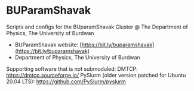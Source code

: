 # BUParamShavak

Scripts and configs for the BUparamShavak Cluster @ The Department of Physics, The University of Burdwan   

* BUParamShavak website: [https://bit.ly/buparamshavak](https://bit.ly/buparamshavak)
* Department of Physics, The University of Burdwan

Supporting software that is not submoduled:
DMTCP: https://dmtcp.sourceforge.io/
PySlurm (older version patched for Ubuntu 20.04 LTS): https://github.com/PySlurm/pyslurm 
